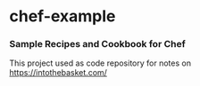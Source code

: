 # chef-example

### Sample Recipes and Cookbook for Chef

This project used as code repository for notes on 
https://intothebasket.com/


